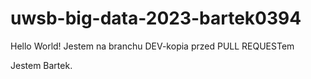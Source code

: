 # uwsb-big-data-2023-bartek0394

Hello World! Jestem na branchu DEV-kopia przed PULL REQUESTem

Jestem Bartek.
